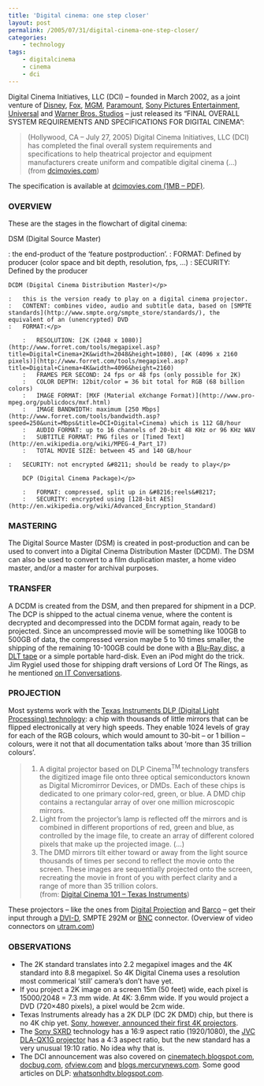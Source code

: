 ```yaml
---
title: 'Digital cinema: one step closer'
layout: post
permalink: /2005/07/31/digital-cinema-one-step-closer/
categories:
    - technology
tags:
    - digitalcinema
    - cinema
    - dci
---
```

Digital Cinema Initiatives, LLC (DCI) &#8211; founded in March 2002, as a joint venture of [Disney](http://disney.go.com/disneypictures/), [Fox](http://www.foxmovies.com/), [MGM](http://www.mgm.com/movies_theatrical.do), [Paramount](http://www.paramount.com/motionpictures/), [Sony Pictures Entertainment](http://www.sonypictures.com/movies/index.html), [Universal](http://www.universalpictures.com/) and [Warner Bros. Studios](http://www2.warnerbros.com/web/main/movies/movies.jsp) &#8211; just released its &#8220;FINAL OVERALL SYSTEM REQUIREMENTS AND SPECIFICATIONS FOR DIGITAL CINEMA&#8221;:

> (Hollywood, CA &#8211; July 27, 2005) Digital Cinema Initiatives, LLC (DCI) has completed the final overall system requirements and specifications to help theatrical projector and equipment manufacturers create uniform and compatible digital cinema (&#8230;)  
> (from [dcimovies.com](http://www.dcimovies.com/press/07-27-05.tt2))

The specification is available at [dcimovies.com (1MB &#8211; PDF)](http://www.dcimovies.com/DCI_Digital_Cinema_System_Spec_v1.pdf).

### OVERVIEW

These are the stages in the flowchart of digital cinema:

DSM (Digital Source Master)</p> 
:   the end-product of the &#8216;feature postproduction&#8217;. 
:   FORMAT: Defined by producer (color space and bit depth, resolution, fps, &#8230;) 
:   SECURITY: Defined by the producer</p> 
    
    DCDM (Digital Cinema Distribution Master)</p> 
    
    :   this is the version ready to play on a digital cinema projector. 
    :   CONTENT: combines video, audio and subtitle data, based on [SMPTE standards](http://www.smpte.org/smpte_store/standards/), the equivalent of an (unencrypted) DVD 
    :   FORMAT:</p> 
        
        :   RESOLUTION: [2K (2048 x 1080)](http://www.forret.com/tools/megapixel.asp?title=Digital+Cinema+2K&width=2048&height=1080), [4K (4096 x 2160 pixels)](http://www.forret.com/tools/megapixel.asp?title=Digital+Cinema+4K&width=4096&height=2160) 
        :   FRAMES PER SECOND: 24 fps or 48 fps (only possible for 2K) 
        :   COLOR DEPTH: 12bit/color = 36 bit total for RGB (68 billion colors) 
        :   IMAGE FORMAT: [MXF (Material eXchange Format)](http://www.pro-mpeg.org/publicdocs/mxf.html) 
        :   IMAGE BANDWIDTH: maximum [250 Mbps](http://www.forret.com/tools/bandwidth.asp?speed=250&unit=Mbps&title=DCI+Digital+Cinema) which is 112 GB/hour 
        :   AUDIO FORMAT: up to 16 channels of 20-bit 48 KHz or 96 KHz WAV 
        :   SUBTITLE FORMAT: PNG files or [Timed Text](http://en.wikipedia.org/wiki/MPEG-4_Part_17) 
        :   TOTAL MOVIE SIZE: between 45 and 140 GB/hour 
    
    :   SECURITY: not encrypted &#8211; should be ready to play</p> 
        
        DCP (Digital Cinema Package)</p> 
        
        :   FORMAT: compressed, split up in &#8216;reels&#8217; 
        :   SECURITY: encrypted using [128-bit AES](http://en.wikipedia.org/wiki/Advanced_Encryption_Standard)

### MASTERING

The Digital Source Master (DSM) is created in post-production and can be used to convert into a Digital Cinema Distribution Master (DCDM). The DSM can also be used to convert to a film duplication master, a home video master, and/or a master for archival purposes.

### TRANSFER

A DCDM is created from the DSM, and then prepared for shipment in a DCP. The DCP is shipped to the actual cinema venue, where the content is decrypted and decompressed into the DCDM format again, ready to be projected. Since an uncompressed movie will be something like 100GB to 500GB of data, the compressed version maybe 5 to 10 times smaller, the shipping of the remaining 10-100GB could be done with a [Blu-Ray disc](http://www.blu-ray.com/faq/#1.5), [a DLT tape](http://www.dlttape.com/DLTtape/Technology) or a simple portable hard-disk. Even an iPod might do the trick. Jim Rygiel used those for shipping draft versions of Lord Of The Rings, as he mentioned [on IT Conversations](http://www.itconversations.com/shows/detail233.html).

### PROJECTION

Most systems work with the [Texas Instruments DLP (Digital Light Processing) technology](http://dlp.com/dlp_technology/dlp_technology_overview.asp): a chip with thousands of little mirrors that can be flipped electronically at very high speeds. They enable 1024 levels of gray for each of the RGB colours, which would amount to 30-bit &#8211; or 1 billion &#8211; colours, were it not that all documentation talks about &#8216;more than 35 trillion colours&#8217;.

> 1. A digital projector based on DLP Cinema<sup>TM </sup>technology transfers the digitized image file onto three optical semiconductors known as Digital Micromirror Devices, or DMDs. Each of these chips is dedicated to one primary color-red, green, or blue. A DMD chip contains a rectangular array of over one million microscopic mirrors.  
> 2. Light from the projector&#8217;s lamp is reflected off the mirrors and is combined in different proportions of red, green and blue, as controlled by the image file, to create an array of different colored pixels that make up the projected image. (&#8230;)  
> 3. The DMD mirrors tilt either toward or away from the light source thousands of times per second to reflect the movie onto the screen. These images are sequentially projected onto the screen, recreating the movie in front of you with perfect clarity and a range of more than 35 trillion colors.  
> (from: [Digital Cinema 101 &#8211; Texas Instruments](http://www.dlp.com/dlp_cinema/dlp_cinema_digital_cinema_101.asp)) 

These projectors &#8211; like the ones from [Digital Projection](http://www.digitalprojection.com/DCinema/home.html) and [Barco](http://www.barco.com/digitalcinema/en/products/DLPCinemaprojectors.asp) &#8211; get their input through a [DVI-D](http://en.wikipedia.org/wiki/Digital_Visual_Interface), SMPTE 292M or [BNC](http://en.wikipedia.org/wiki/BNC_connector) connector. (Overview of video connectors on [utram.com](http://www.utram.com/fr/Guide_Technique/Connecteurs.html))

### OBSERVATIONS

  * The 2K standard translates into 2.2 megapixel images and the 4K standard into 8.8 megapixel. So 4K Digital Cinema uses a resolution most commerical &#8216;still&#8217; camera&#8217;s don&#8217;t have yet. 
  * If you project a 2K image on a screen 15m (50 feet) wide, each pixel is 15000/2048 = 7.3 mm wide. At 4K: 3.6mm wide. If you would project a DVD (720&#215;480 pixels), a pixel would be 2cm wide. 
  * Texas Instruments already has a 2K DLP (DC 2K DMD) chip, but there is no 4K chip yet. [Sony, however, announced their first 4K projectors](http://news.sel.sony.com/pressrelease/4864). 
  * The [Sony SXRD](http://www.audiorevolution.com/news/0203/27.sony.shtml) technology has a 16:9 aspect ratio (1920/1080), the [JVC DLA-QX1G projector](http://www.jvc.ca/jvcpro/product-detail.aspx?h=P2_200&l=E&model=DLA-QX1G) has a 4:3 aspect ratio, but the new standard has a very unusual 19:10 ratio. No idea why that is. 
  * The DCI announcement was also covered on [cinematech.blogspot.com](http://cinematech.blogspot.com/2005/07/d-cinema-roll-out-shading-nuances.html), [docbug.com](http://docbug.com/blog/archives/000404.html), [ofview.com](http://www.ofview.com/?p=63) and [blogs.mercurynews.com](http://blogs.mercurynews.com/aei/2005/07/coming_to_a_dig.html "blogs.mercurynews.com/aei"). Some good articles on DLP: [whatsonhdtv.blogspot.com](http://whatsonhdtv.blogspot.com/).
